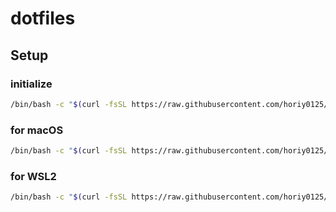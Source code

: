 # dotfiles

## Setup

### initialize

```sh
/bin/bash -c "$(curl -fsSL https://raw.githubusercontent.com/horiy0125/dotfiles/main/scripts/init.sh)"
```

### for macOS

```sh
/bin/bash -c "$(curl -fsSL https://raw.githubusercontent.com/horiy0125/dotfiles/main/scripts/setup-macos.sh)"
```

### for WSL2

```sh
/bin/bash -c "$(curl -fsSL https://raw.githubusercontent.com/horiy0125/dotfiles/main/scripts/setup-wsl2.sh)"
```
